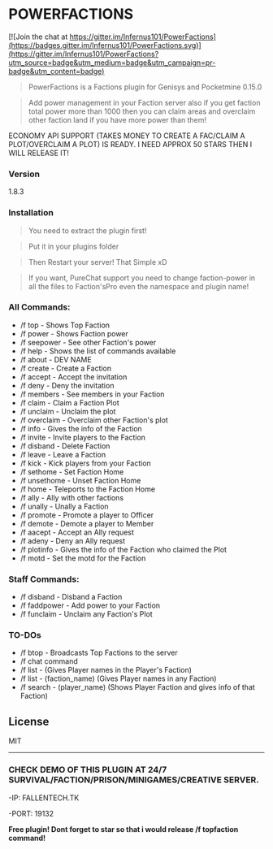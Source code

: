 # POWERFACTIONS

[![Join the chat at https://gitter.im/Infernus101/PowerFactions](https://badges.gitter.im/Infernus101/PowerFactions.svg)](https://gitter.im/Infernus101/PowerFactions?utm_source=badge&utm_medium=badge&utm_campaign=pr-badge&utm_content=badge)

>PowerFactions is a Factions plugin for Genisys and Pocketmine 0.15.0

> Add power management in your Faction server also if you get faction total power more than 1000 then you can claim areas and overclaim other faction land if you have more power than them!

ECONOMY API SUPPORT (TAKES MONEY TO CREATE A FAC/CLAIM A PLOT/OVERCLAIM A PLOT) IS READY. I NEED APPROX 50 STARS THEN I WILL RELEASE IT!

### Version
1.8.3
### Installation

>You need to extract the plugin first!

>Put it in your plugins folder

>Then Restart your server! That Simple xD

>If you want, PureChat support you need to change faction-power in all the files to Faction'sPro even the namespace and plugin name!

### All Commands:
 - /f top - Shows Top Faction
 - /f power - Shows Faction power
 - /f seepower - See other Faction's power
 - /f help - Shows the list of commands available
 - /f about - DEV NAME
 - /f create - Create a Faction
 - /f accept - Accept the invitation
 - /f deny - Deny the invitation
 - /f members - See members in your Faction
 - /f claim - Claim a Faction Plot 
 - /f unclaim - Unclaim the plot
 - /f overclaim - Overclaim other Faction's plot
 - /f info - Gives the info of the Faction
 - /f invite - Invite players to the Faction
 - /f disband - Delete Faction
 - /f leave - Leave a Faction
 - /f kick - Kick players from your Faction
 - /f sethome - Set Faction Home
 - /f unsethome - Unset Faction Home
 - /f home - Teleports to the Faction Home
 - /f ally - Ally with other factions
 - /f unally - Unally a Faction
 - /f promote - Promote a player to Officer
 - /f demote - Demote a player to Member
 - /f aacept - Accept an Ally request
 - /f adeny - Deny an Ally request
 - /f plotinfo - Gives the info of the Faction who claimed the Plot
 - /f motd - Set the motd for the Faction

### Staff Commands:
 - /f disband - Disband a Faction
 - /f faddpower - Add power to your Faction
 - /f funclaim - Unclaim any Faction's Plot

### TO-DOs
 - /f btop - Broadcasts Top Factions to the server
 - /f chat command
 - /f list - (Gives Player names in the Player's Faction)
 - /f list - (faction_name) (Gives Player names in any Faction)
 - /f search - (player_name) (Shows Player Faction and gives info of that Faction)

License
----

MIT

----

### CHECK DEMO OF THIS PLUGIN AT 24/7 SURVIVAL/FACTION/PRISON/MINIGAMES/CREATIVE SERVER.

-IP: FALLENTECH.TK 

-PORT: 19132

**Free plugin! Dont forget to star so that i would release /f topfaction command!**
